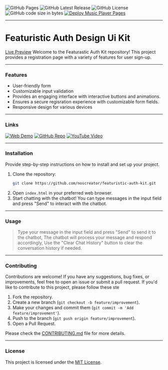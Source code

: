 ![GitHub Pages](https://img.shields.io/github/deployments/nexoscreation/featuristic-auth-kit/github-pages.svg?style=flat-square&color=cyan)
![GitHub Latest Release](https://img.shields.io/github/v/release/nexoscreation/auth-kit.svg?style=flat-square&color=cyan)
![GitHub License](https://img.shields.io/github/license/nexoscreation/featurastic-auth-kit.svg?style=flat-square&color=cyan)
![GitHub code size in bytes](https://img.shields.io/github/languages/code-size/nexoscreation/featurastic-auth-kit.svg?style=flat-square&color=cyan)
[![Deploy Music Player Pages](https://github.com/nexoscreation/featurastic-music-page/actions/workflows/static.yml/badge.svg)](https://github.com/nexoscreation/featurastic-auth-kit/actions/workflows/static.yml)

---

# Featuristic Auth Design Ui Kit
[Live Preview](https://nexoscreation.github.io/featurastic-auth-kit/)
Welcome to the Featurastic Auth Kit repository! This project provides a registration page with a variety of features for user sign-up.

---

### Features

- User-friendly form
- Customizable input validation
- Provides an engaging interface with interactive buttons and animations.
- Ensures a secure regisration experience with customizable form fields.
- Responsive design for various devices 

---

### Links

[![Web Demo](https://img.shields.io/badge/Web-Demo-blue?style=for-the-badge&logo=google-chrome)](https://nexoscreation.github.io/featurastic-auth-kit)
[![GitHub Repo](https://img.shields.io/badge/GitHub-Repo-green?style=for-the-badge&logo=github)](https://github.com/nexoscreation/featurastic-auth-kit)
[![YouTube Video](https://img.shields.io/badge/YouTube-Video-red?style=for-the-badge&logo=youtube)](https://youtu.be/rMnDe0iEGRs?si=B2viVesOhHYusbBG)

---

### Installation

Provide step-by-step instructions on how to install and set up your project.

1. Clone the repository:
   ```bash
   git clone https://github.com/noscreator/featuristic-auth-kit.git
   ```
2. Open `index.html` in your preferred web browser.
3. Start chatting with the chatbot! You can type messages in the input field and press "Send" to interact with the chatbot.

---

### Usage

> Type your message in the input field and press "Send" to send it to the chatbot, The chatbot will process your message and respond accordingly, Use the "Clear Chat History" button to clear the conversation history if needed.

---

### Contributing

Contributions are welcome! If you have any suggestions, bug fixes, or improvements, feel free to open an issue or submit a pull request.
If you'd like to contribute to this project, please follow these ste

1. Fork the repository.
2. Create a new branch (`git checkout -b feature/improvement`).
3. Make your changes and commit them (`git commit -m 'Add feature/improvement'`).
4. Push to the branch (`git push origin feature/improvement`).
5. Open a Pull Request.

Please check the [CONTRIBUTING.md](CONTRIBUTING.md) file for more details.

---

### License

This project is licensed under the [MIT License](LICENSE).
